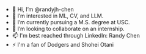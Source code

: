 - 👋 Hi, I’m @randyjh-chen
- 👀 I’m interested in ML, CV, and LLM.
- 🌱 I’m currently pursuing a M.S. degree at USC.
- 💞️ I’m looking to collaborate on an internship.
- 📫 I'm best reached through LinkedIn: Randy Chen
- ⚡ I'm a fan of Dodgers and Shohei Otani

<!--
randyjh-chen/randyjh-chen is a ✨ special ✨ repository because its `README.md` (this file) appears on your GitHub profile.
You can click the Preview link to take a look at your changes.
--->
